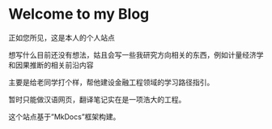 # Welcome to my Blog

正如您所见，这是本人的个人站点

想写什么目前还没有想法，姑且会写一些我研究方向相关的东西，例如计量经济学和因果推断的相关前沿内容

主要是给老同学打个样，帮他建设金融工程领域的学习路径指引。

暂时只能做汉语网页，翻译笔记实在是一项浩大的工程。

这个站点基于”MkDocs”框架构建。
